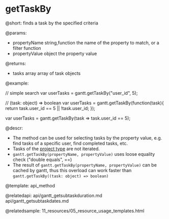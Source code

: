 getTaskBy
=============

@short:
	finds a task by the specified criteria

@params:
- propertyName			string,function			the name of the property to match, or a filter function
- propertyValue			object					the property value

@returns:
- tasks			array		array of task objects

@example:

// simple search
var userTasks = gantt.getTaskBy("user_id", 5);

// (task: object) => boolean
var userTasks = gantt.getTaskBy(function(task){
   return task.user_id == 5 || !task.user_id;
});

var userTasks = gantt.getTaskBy(task => task.user_id == 5);


@descr:

- The method can be used for selecting tasks by the property value, e.g. find tasks of a specific user, find completed tasks, etc.
- Tasks of the [project type](api/gantt_types_config.md) are not iterated.
- `gantt.getTaskBy(propertyName, propertyValue)` uses loose equality check ("double equals", ==)
- The result of `gantt.getTaskBy(propertyName, propertyValue)` can be cached by gantt, thus this overload can work faster than `gantt.getTaskBy((task: object) => boolean)`



@template:	api_method

@relatedapi:
api/gantt_getsubtaskduration.md
api/gantt_getsubtaskdates.md

@relatedsample:
	11_resources/05_resource_usage_templates.html